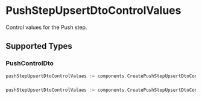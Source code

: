 # PushStepUpsertDtoControlValues

Control values for the Push step.


## Supported Types

### PushControlDto

```go
pushStepUpsertDtoControlValues := components.CreatePushStepUpsertDtoControlValuesPushControlDto(components.PushControlDto{/* values here */})
```

### 

```go
pushStepUpsertDtoControlValues := components.CreatePushStepUpsertDtoControlValuesMapOfAny(map[string]any{/* values here */})
```

